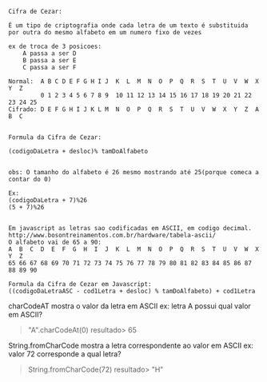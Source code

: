     Cifra de Cezar:

    É um tipo de criptografia onde cada letra de um texto é substituida por outra do mesmo alfabeto em um numero fixo de vezes
     
    ex de troca de 3 posicoes: 
        A passa a ser D
        B passa a ser E
        C passa a ser F

    Normal:  A B C D E F G H I J  K  L  M  N  O  P  Q  R  S  T  U  V  W  X  Y  Z
             0 1 2 3 4 5 6 7 8 9  10 11 12 13 14 15 16 17 18 19 20 21 22 23 24 25
    Cifrado: D E F G H I J K L M  N  O  P  Q  R  S  T  U  V  W  X  Y  Z  A  B  C


    Formula da Cifra de Cezar:

    (codigoDaLetra + desloc)% tamDoAlfabeto
    

    obs: O tamanho do alfabeto é 26 mesmo mostrando até 25(porque comeca a contar do 0)

    Ex: 
    (codigoDaLetra + 7)%26
    (5 + 7)%26


    Em javascript as letras sao codificadas em ASCII, em codigo decimal.
    http://www.bosontreinamentos.com.br/hardware/tabela-ascii/
    O alfabeto vai de 65 a 90:
    A  B  C  D  E  F  G  H  I  J  K  L  M  N  O  P  Q  R  S  T  U  V  W  X  Y  Z
    65 66 67 68 69 70 71 72 73 74 75 76 77 78 79 80 81 82 83 84 85 86 87 88 89 90

    Formula da Cifra de Cezar em Javascript:
    ((codigoDaLetraASC - cod1Letra + desloc) % tamDoAlfabeto) + cod1Letra
    
    
charCodeAT mostra o valor da letra em ASCII
ex: letra A possui qual valor em ASCII?
>"A".charCodeAt(0)
resultado> 65

String.fromCharCode mostra a letra correspondente ao valor em ASCII
ex: valor 72 corresponde a qual letra?
>String.fromCharCode(72)
resultado> "H"                                 
